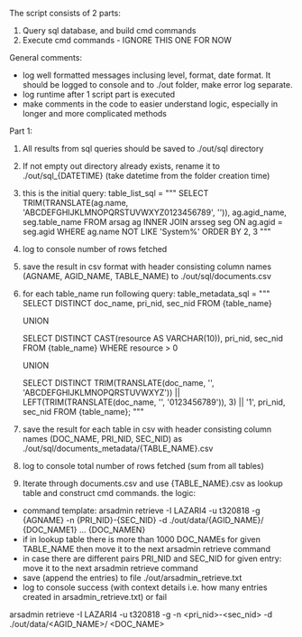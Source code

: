 The script consists of 2 parts:
1. Query sql database, and build cmd commands
2. Execute cmd commands - IGNORE THIS ONE FOR NOW

General comments:
- log well formatted messages inclusing level, format, date format. It should be logged to console and to ./out folder, make error log separate. 
- log runtime after 1 script part is executed
- make comments in the code to easier understand logic, especially in longer and more complicated methods

Part 1:
1. All results from sql queries should be saved to ./out/sql directory
2. If not empty out directory already exists, rename it to ./out/sql_{DATETIME} (take datetime from the folder creation time)
3. this is the initial query:
table_list_sql = """
SELECT TRIM(TRANSLATE(ag.name, 'ABCDEFGHIJKLMNOPQRSTUVWXYZ0123456789', '')), ag.agid_name, seg.table_name
FROM arsag ag
INNER JOIN arsseg seg ON ag.agid = seg.agid
WHERE ag.name NOT LIKE 'System%'
ORDER BY 2, 3
"""
4. log to console number of rows fetched
5. save the result in csv format with header consisting column names (AGNAME, AGID_NAME, TABLE_NAME) to ./out/sql/documents.csv
6. for each table_name run following query:
table_metadata_sql = """
   SELECT DISTINCT doc_name, pri_nid, sec_nid
   FROM {table_name}

   UNION

   SELECT DISTINCT
   CAST(resource AS VARCHAR(10)),
   pri_nid, sec_nid
   FROM {table_name}
   WHERE resource > 0

   UNION

   SELECT DISTINCT
   TRIM(TRANSLATE(doc_name, '', 'ABCDEFGHIJKLMNOPQRSTUVWXYZ')) ||
   LEFT(TRIM(TRANSLATE(doc_name, '', '0123456789')), 3) || '1',
   pri_nid, sec_nid
   FROM {table_name};
   """
7. save the result for each table in csv with header consisting column names (DOC_NAME, PRI_NID, SEC_NID) as ./out/sql/documents_metadata/{TABLE_NAME}.csv
8. log to console total number of rows fetched (sum from all tables)
9. Iterate through documents.csv and use {TABLE_NAME}.csv as lookup table and construct cmd commands. the logic:
- command template: arsadmin retrieve -I LAZARI4 -u t320818 -g {AGNAME} -n {PRI_NID}-{SEC_NID} -d ./out/data/{AGID_NAME}/ {DOC_NAME1} ... {DOC_NAMEN} 
- if in lookup table there is more than 1000 DOC_NAMEs for given TABLE_NAME then move it to the next arsadmin retrieve command
- in case there are different pairs PRI_NID and SEC_NID for given entry: move it to the next arsadmin retrieve command
- save (append the entries) to file ./out/arsadmin_retrieve.txt
- log to console success (with context details i.e. how many entries created in arsadmin_retrieve.txt) or fail

arsadmin retrieve -I LAZARI4 -u t320818 -g <AGNAME> -n <pri_nid>-<sec_nid> -d ./out/data/<AGID_NAME>/ <DOC_NAME>
 
